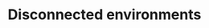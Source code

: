 ---
title: Disconnected environments
weight: 3
url: /nginx-instance-manager/disconnected/
cascade:
   type: "nim-r33"
---